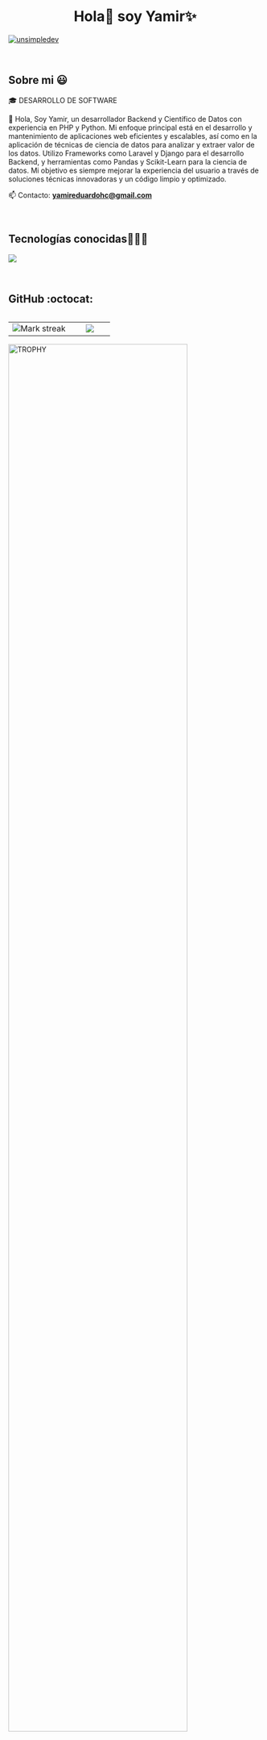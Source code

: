 <h1 align="center">Hola👋 soy Yamir✨ </h1> 

<a href="https://www.linkedin.com/in/yamir-eduardo-huamani-cueva-87a362257/https://linkedin.com/in/unsimpledev" target="blank"><img align="center" src="https://img.shields.io/badge/LinkedIn-0077B5?style=for-the-badge&logo=linkedin&logoColor=white" alt="unsimpledev"/></a>

<br>
<h2>Sobre mi 😃</h2>
<!--Intro start-->

<p align="left">
🎓 DESARROLLO DE SOFTWARE

🎥 Hola, Soy Yamir, un desarrollador Backend y Científico de Datos con experiencia en PHP y Python. Mi enfoque principal está en el desarrollo y mantenimiento de aplicaciones web eficientes y escalables, así como en la aplicación de técnicas de ciencia de datos para analizar y extraer valor de los datos. Utilizo Frameworks como Laravel y Django para el desarrollo Backend, y herramientas como Pandas y Scikit-Learn para la ciencia de datos. Mi objetivo es siempre mejorar la experiencia del usuario a través de soluciones técnicas innovadoras y un código limpio y optimizado.

📫 Contacto: **yamireduardohc@gmail.com**
<!--Intro end-->
  </p>
<br>

<h2 >Tecnologías conocidas👨🏻‍💻</h2>
<!--tech stack icons-->
<p align="left">
  <a href="https://skillicons.dev">
    <img src="https://skillicons.dev/icons?i=php,laravel,py,anaconda,sklearn,django,flask,mysql,sqlite,postgres,css,tailwind,html,js,git,github,postman,eclipse,vscode,windows,linux,ubuntu,aws,azure,&perline=12" />
  </a>
</p>
<br>
<!-------------------------->
<h2>GitHub :octocat:</h2>
<!--- stats & Trophy (start) -->
<p align="center">
  <!--- stats (start) -->
<table align="left">
<tr border="none">
<td width="60%" align="center">

<!--  <img  align="center"  src="https://github-readme-stats.vercel.app/api?username=unsimpledev&theme=dark&show_icons=true&count_private=true" />
  <br></br> -->
  <img  title="🔥 Get streak stats for your profile at git.io/streak-stats" alt="Mark streak" src="https://github-readme-streak-stats.herokuapp.com/?user=unsimpledev&theme=dark&hide_border=false" /> 
</td>

<td width="40%" align="center">

  <img  align="center"  src="https://github-readme-stats.anuraghazra1.vercel.app/api/top-langs/?username=unsimpledev&theme=dark&hide_border=false&no-bg=true&no-frame=true&langs_count=10"/>

  </td>
</tr>
</table>
<!--- stats (end) -->

<!--- trophy (start) -->
<div align=left>
  <a href="https://github.com/ryo-ma/github-profile-trophy" title="Go to Source">
      <img align="center" width=84% src="https://github-profile-trophy.vercel.app/?username=unsimpledev&theme=radical&row=1&column=7&margin-h=15&margin-w=5&no-bg=true" alt="TROPHY" />
    </a>
</div>
<!--- trophy (start) -->
